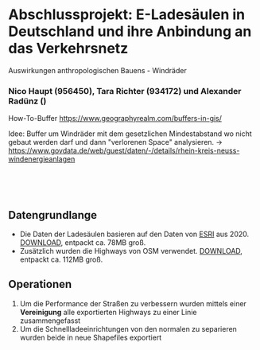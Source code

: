 # Abschlussprojekt: E-Ladesäulen in Deutschland und ihre Anbindung an das Verkehrsnetz
Auswirkungen anthropologischen Bauens - Windräder

### Nico Haupt (956450), Tara Richter (934172) und Alexander Radünz ()

How-To-Buffer
https://www.geographyrealm.com/buffers-in-gis/

Idee: Buffer um Windräder mit dem gesetzlichen Mindestabstand wo nicht gebaut werden darf und dann "verlorenen Space" analysieren. &rarr;	
https://www.govdata.de/web/guest/daten/-/details/rhein-kreis-neuss-windenergieanlagen

&nbsp;

&nbsp;

## Datengrundlange
* Die Daten der Ladesäulen basieren auf den Daten von [ESRI](https://hub.arcgis.com/maps/bc3c97f73d6b4be4921be8560fbc325a) aus 2020. [DOWNLOAD](https://github.com/s92854/Datenmodellierung/files/13966254/LadesA4ulen_in_Deutschland.zip), entpackt ca. 78MB groß.
* Zusätzlich wurden die Highways von OSM verwendet. [DOWNLOAD](https://github.com/s92854/Datenmodellierung/files/13966279/Strassen.Deutschland.zip), entpackt ca. 112MB groß.

## Operationen
1. Um die Performance der Straßen zu verbessern wurden mittels einer **Vereinigung** alle exportierten Highways zu einer Linie zusammengefasst
2. Um die Schnellladeeinrichtungen von den normalen zu separieren wurden beide in neue Shapefiles exportiert
